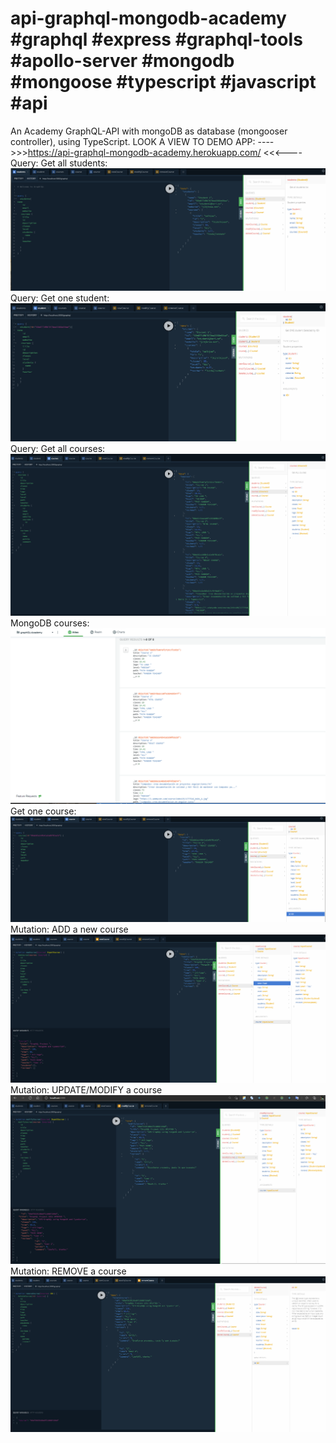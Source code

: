 # api-graphql-mongodb-academy #graphql #express #graphql-tools #apollo-server #mongodb #mongoose #typescript #javascript #api
An Academy GraphQL-API with mongoDB as database (mongooser controller), using TypeScript.
LOOK A VIEW TO DEMO APP: ---->>>https://api-graphql-mongodb-academy.herokuapp.com/ <<<----
Query: Get all students:
![javaScript-FullStack](https://github.com/BillyVector117/api-graphql-mongodb-academy/blob/main/src/Screenshot_3.png)
Query: Get one student:
![javaScript-FullStack](https://github.com/BillyVector117/api-graphql-mongodb-academy/blob/main/src/Screenshot_1.png)
Query: Get all courses:
![javaScript-FullStack](https://github.com/BillyVector117/api-graphql-mongodb-academy/blob/main/src/Screenshot_2.png)
MongoDB courses:
![javaScript-FullStack](https://github.com/BillyVector117/api-graphql-mongodb-academy/blob/main/src/Screenshot_4.png)
Get one course:
![javaScript-FullStack](https://github.com/BillyVector117/api-graphql-mongodb-academy/blob/main/src/Screenshot_5.png)
Mutation: ADD a new course
![javaScript-FullStack](https://github.com/BillyVector117/api-graphql-mongodb-academy/blob/main/src/Screenshot_6.png)
Mutation: UPDATE/MODIFY a course
![javaScript-FullStack](https://github.com/BillyVector117/api-graphql-mongodb-academy/blob/main/src/Screenshot_7.png)
Mutation: REMOVE a course
![javaScript-FullStack](https://github.com/BillyVector117/api-graphql-mongodb-academy/blob/main/src/Screenshot_8.png)

